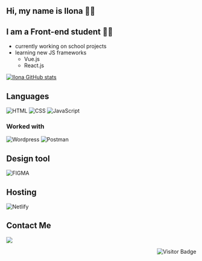 ## Hi, my name is Ilona 👋🏼

## I am a Front-end student 👩‍💻

* currently working on school projects
* learning new JS frameworks
  * Vue.js
  * React.js

[![Ilona GitHub stats](https://github-readme-stats.vercel.app/api?username=Ilona-front-end&include_all_commits=true)](https://github.com/Ilona-front-end)

## Languages

![HTML](https://img.shields.io/badge/html-%23E34F26.svg?style=for-the-badge&logo=html&logoColor=white)
![CSS](https://img.shields.io/badge/css-%231572B6.svg?style=for-the-badge&logo=css&logoColor=white)
![JavaScript](https://img.shields.io/badge/javascript-%23323330.svg?style=for-the-badge&logo=javascript&logoColor=%23F7DF1E)

### Worked with

![Wordpress](https://img.shields.io/badge/wordpress-21759B?style=for-the-badge&logo=wordpress&logoColor=white)
![Postman](https://img.shields.io/badge/postman-FF6C37?style=for-the-badge&logo=Postman&logoColor=white)

## Design tool

![FIGMA](https://img.shields.io/badge/figma-ff69b4.svg?style=for-the-badge&logo=figma&logoColor=white)

## Hosting

![Netlify](https://img.shields.io/badge/netlify-%23000000.svg?style=for-the-badge&logo=netlify&logoColor=#00C7B7)

## Contact Me  
<a href="mailto:ilona.raugalaite@stud.noroff.no" target="_blank">
  <img src=https://img.shields.io/badge/outlook-D14836?style=for-the-badge&logo=outlook&logoColor=white />
</a>


<span align="right">
 
![Visitor Badge](https://visitor-badge.laobi.icu/badge?page_id=Ilona-front-end)
</span>




